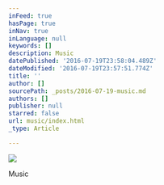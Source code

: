 ```yaml
---
inFeed: true
hasPage: true
inNav: true
inLanguage: null
keywords: []
description: Music
datePublished: '2016-07-19T23:58:04.489Z'
dateModified: '2016-07-19T23:57:51.774Z'
title: ''
author: []
sourcePath: _posts/2016-07-19-music.md
authors: []
publisher: null
starred: false
url: music/index.html
_type: Article

---
```

![](https://the-grid-user-content.s3-us-west-2.amazonaws.com/d2961ada-f2c7-4c46-adab-5bb086caa186.png)

Music